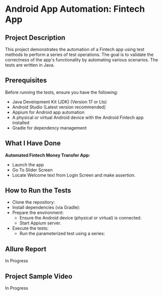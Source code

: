 # Android App Automation: Fintech App
## Project Description
This project demonstrates the automation of a Fintech app using test methods to perform a series of test operations. The goal is to validate the correctness of the app's functionality by automating various scenarios. The tests are written in Java.

## Prerequisites
Before running the tests, ensure you have the following:

- Java Development Kit (JDK) (Version 17 or Lts)
- Android Studio (Latest version recommended)
- Appium for Android app automation
- A physical or virtual Android device with the Android Fintech app installed
- Gradle for dependency management

## What I Have Done
**Automated Fintech Money Transfer App:**

- Launch the app
- Go To Slider Screen
- Locate Welcome text from Login Screen and make assertion.



## How to Run the Tests
- Clone the repository:
- Install dependencies (via Gradle):
- Prepare the environment:
  - Ensure the Android device (physical or virtual) is connected.
  - Start Appium server.
- Execute the tests:
  - Run the parameterized test using a series:
  


## Allure Report

In Progress

## Project Sample Video

In Progress
